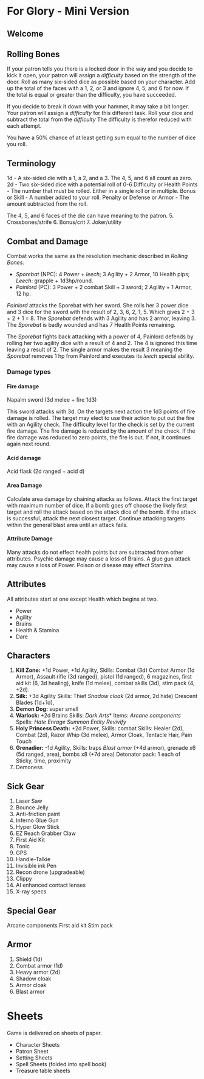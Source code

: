 # For Glory - Mini Version

## Welcome

## Rolling Bones
   
If your patron tells you there is a locked door in the way and you decide to kick it open, your patron will assign a *difficulty* based on the strength of the door.
Roll as many six-sided dice as possible based on your character.
Add up the total of the faces with a 1, 2, or 3 and ignore 4, 5, and 6 for now.
If the total is equal or greater than the difficulty, you have succeeded.

If you decide to break it down with your hammer, it may take a bit longer.
Your patron will assign a *difficulty* for this different task.
Roll your dice and subtract the total from the *difficulty*
The difficulty is therefor reduced with each attempt.

You have a 50% chance of at least getting sum equal to the number of dice you roll.

## Terminology

1d - A six-sided die with a 1, a 2, and a 3. The 4, 5, and 6 all count as zero.
2d - Two six-sided dice with a potential roll of 0-6
Difficulty or Health Points - The number that must be rolled. Either in a single roll or in multiple.
Bonus or Skill - A number added to your roll.
Penalty or Defense or Armor - The amount subtracted from the roll.

The 4, 5, and 6 faces of the die can have meaning to the patron.
5. Crossbones/strife
6. Bonus/crit
7. Joker/utility

## Combat and Damage

Combat works the same as the resolution mechanic described in *Rolling Bones*.

- *Sporebat* (NPC): 4 Power + *leech*; 3 Agility + 2 Armor, 10 Health pips; *Leech*: grapple + 1d3hp/round.
- *Painlord* (PC): 3 Power + 2 combat Skill + 3 sword; 2 Agility + 1 Armor, 12 hp.

*Painlord* attacks the Sporebat with her sword.
She rolls her 3 power dice and 3 dice for the sword with the result of 2, 3, 6, 2, 1, 5.
Which gives 2 + 3 + 2 + 1 = 8.
The *Sporebat* defends with 3 Agility and has 2 armor, leaving 3. 
The *Sporebat* is badly wounded and has 7 Health Points remaining.

The *Sporebat* fights back attacking with a power of 4, Painlord defends by rolling her two agility dice with a result of 4 and 2.
The 4 is ignored this time leaving a result of 2.
The single armor makes the result 3 meaning the *Sporebat* removes 1 hp from Painlord and executes its *leech* special ability.

###

### Damage types

#### Fire damage

Napalm sword (3d melee + fire 1d3)

This sword attacks with 3d.
On the targets next action the 1d3 points of fire damage is rolled.
The target may elect to use their action to put out the fire with an Agility check.
The difficulty level for the check is set by the current fire damage.
The fire damage is reduced by the amount of the check.
If the fire damage was reduced to zero points, the fire is out.
If not, it continues again next round.

#### Acid damage

Acid flask (2d ranged + acid d)

#### Area Damage

Calculate area damage by chaining attacks as follows.
Attack the first target with maximum number of dice.
If a bomb goes off choose the likely first target and roll the attack based on the attack dice of the bomb.
If the attack is successful, attack the next closest target.
Continue attacking targets within the general blast area until an attack fails.

#### Attribute Damage

Many attacks do not effect health points but are subtracted from other attributes.
Psychic damage may cause a loss of Brains.
A glue gun attack may cause a loss of Power.
Poison or disease may effect Stamina.
  
## Attributes

All attributes start at one except Health which begins at two.

- Power
- Agility
- Brains
- Health & Stamina
- Dare

## Characters

1. **Kill Zone:**
   +1d Power, +1d Agility, 
   Skills: Combat (3d)
   Combat Armor (1d Armor),
   Assault rifle (3d ranged),
   pistol (1d ranged), 
   6 magazines,
   first aid kit (6, 3d healing),
   knife (1d melee), combat skills (3d), stim pack (4, +2d).
1. **Silk:**
   +3d Agility
   Skills: Thief
   *Shadow cloak* (2d armor, 2d hide)
    Crescent Blades (1d+1d),
1. **Demon Dog:**
   super smell 
1. **Warlock:**
   +2d Brains
   Skills: *Dark Arts**
   Items: *Arcane components*
   Spells:
   *Hate*
   *Enrage*
   *Summon Entity*
   *Revivify*
1. **Holy Princess Death:**
   +2d Power, 
   Skills: combat
   Skills: Healer (2d), Combat (2d), 
   Razor Whip (3d melee), 
   Armor Cloak, 
   Tentacle Hair, 
   Pain Touch 
1. **Grenadier:**
   -1d Agility, 
   Skills: traps
   *Blast armor* (+4d armor), 
   grenade x6 (5d ranged, area), bombs x8 (+7d area)
   Detonator pack: 1 each of Sticky, time, proximity
1. Demoness
## Sick Gear

1. Laser Saw
1. Bounce Jelly
1. Anti-friction paint
1. Inferno Glue Gun
1. Hyper Glow Stick
1. EZ Reach Grabber Claw
1. First Aid Kit
1. Tonic
1. GPS
1. Handie-Talkie
1. Invisible ink Pen
1. Recon drone (upgradeable)
1. Clippy
1. AI enhanced contact lenses
1. X-ray specs

## Special Gear

Arcane components
First aid kit
Stim pack

## Armor

1. Shield (1d)
1. Combat armor (1d)
1. Heavy armor (2d)
1. Shadow cloak
1. Armor cloak
1. Blast armor

# Sheets

Game is delivered on sheets of paper.

- Character Sheets
- Patron Sheet
- Setting Sheets
- Spell Sheets (folded into spell book)
- Treasure table sheets
